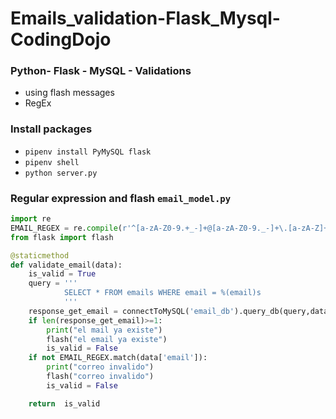 # Emails_validation-Flask_Mysql-CodingDojo
### Python- Flask - MySQL - Validations
* using flash messages
* RegEx
### Install packages
* ``` pipenv install PyMySQL flask ```
* ``` pipenv shell ```
* ``` python server.py ```
### Regular expression and flash ``` email_model.py ```
```python
import re
EMAIL_REGEX = re.compile(r'^[a-zA-Z0-9.+_-]+@[a-zA-Z0-9._-]+\.[a-zA-Z]+$')
from flask import flash

@staticmethod
def validate_email(data):
    is_valid = True
    query = '''
            SELECT * FROM emails WHERE email = %(email)s
            '''
    response_get_email = connectToMySQL('email_db').query_db(query,data)
    if len(response_get_email)>=1:
        print("el mail ya existe")
        flash("el email ya existe")
        is_valid = False
    if not EMAIL_REGEX.match(data['email']):
        print("correo invalido")
        flash("correo invalido")
        is_valid = False

    return  is_valid
```

